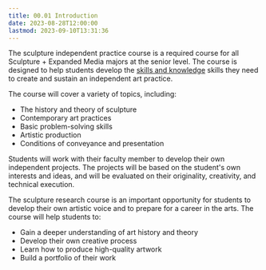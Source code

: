 ```yaml
---
title: 00.01 Introduction
date: 2023-08-28T12:00:00
lastmod: 2023-09-10T13:31:36
---
```


The sculpture independent practice course is a required course for all Sculpture + Expanded Media majors at the senior level. The course is designed to help students develop the [skills and knowledge](../04-technical-synthesis/04-02-sculpture-technical-inventory-exercise.md) skills they need to create and sustain an independent art practice.

The course will cover a variety of topics, including:

- The history and theory of sculpture
- Contemporary art practices
- Basic problem-solving skills
- Artistic production
- Conditions of conveyance and presentation

Students will work with their faculty member to develop their own independent projects. The projects will be based on the student's own interests and ideas, and will be evaluated on their originality, creativity, and technical execution.

The sculpture research course is an important opportunity for students to develop their own artistic voice and to prepare for a career in the arts. The course will help students to:

- Gain a deeper understanding of art history and theory
- Develop their own creative process
- Learn how to produce high-quality artwork
- Build a portfolio of their work
